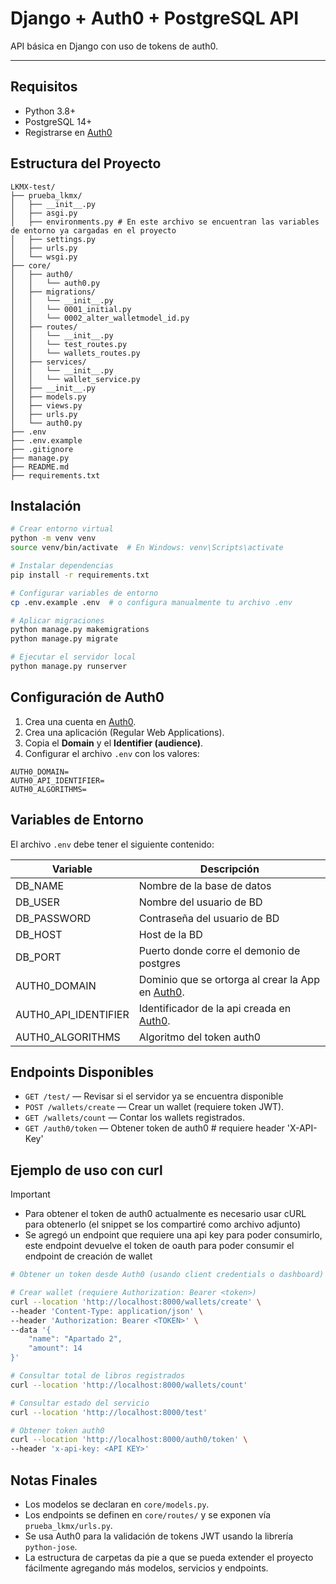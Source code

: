 # Django + Auth0 + PostgreSQL API

API básica en Django con uso de tokens de auth0.

---

## Requisitos

- Python 3.8+
- PostgreSQL 14+
- Registrarse en [Auth0](https://auth0.com)

## Estructura del Proyecto

```
LKMX-test/
├── prueba_lkmx/
│   ├── __init__.py
│   ├── asgi.py
│   ├── environments.py # En este archivo se encuentran las variables de entorno ya cargadas en el proyecto
│   ├── settings.py
│   ├── urls.py
│   └── wsgi.py
├── core/
│   ├── auth0/
│   │   └── auth0.py
│   ├── migrations/
│   │   └── __init__.py
│   │   └── 0001_initial.py
│   │   └── 0002_alter_walletmodel_id.py
│   ├── routes/
│   │   └── __init__.py
│   │   └── test_routes.py
│   │   └── wallets_routes.py
│   ├── services/
│   │   └── __init__.py
│   │   └── wallet_service.py
│   ├── __init__.py
│   ├── models.py
│   ├── views.py
│   ├── urls.py
│   └── auth0.py
├── .env
├── .env.example
├── .gitignore
├── manage.py
├── README.md
├── requirements.txt
```

## Instalación

```bash
# Crear entorno virtual
python -m venv venv
source venv/bin/activate  # En Windows: venv\Scripts\activate

# Instalar dependencias
pip install -r requirements.txt

# Configurar variables de entorno
cp .env.example .env  # o configura manualmente tu archivo .env

# Aplicar migraciones
python manage.py makemigrations
python manage.py migrate

# Ejecutar el servidor local
python manage.py runserver
```

## Configuración de Auth0

1. Crea una cuenta en [Auth0](https://auth0.com).
2. Crea una aplicación (Regular Web Applications).
3. Copia el **Domain** y el **Identifier (audience)**.
4. Configurar el archivo `.env` con los valores:

```env
AUTH0_DOMAIN=
AUTH0_API_IDENTIFIER=
AUTH0_ALGORITHMS=
```

## Variables de Entorno

El archivo `.env` debe tener el siguiente contenido:

| Variable             | Descripción                                                           |
|----------------------|-----------------------------------------------------------------------|
| DB_NAME              | Nombre de la base de datos                                            |
| DB_USER              | Nombre del usuario de BD                                              |
| DB_PASSWORD          | Contraseña del usuario de BD                                          |
| DB_HOST              | Host de la BD                                                         |
| DB_PORT              | Puerto donde corre el demonio de postgres                             |
| AUTH0_DOMAIN         | Dominio que se ortorga al crear la App en [Auth0](https://auth0.com). |
| AUTH0_API_IDENTIFIER | Identificador de la api creada en [Auth0](https://auth0.com).         |
| AUTH0_ALGORITHMS     | Algoritmo del token auth0                                             |

## Endpoints Disponibles

- `GET /test/` — Revisar si el servidor ya se encuentra disponible
- `POST /wallets/create` — Crear un wallet (requiere token JWT).
- `GET /wallets/count` — Contar los wallets registrados.
- `GET /auth0/token` — Obtener token de auth0 # requiere header 'X-API-Key'

## Ejemplo de uso con curl

> [!IMPORTANT]
> - Para obtener el token de auth0 actualmente es necesario usar cURL para obtenerlo (el snippet se los compartiré como
> archivo adjunto)
> - Se agregó un endpoint que requiere una api key para poder consumirlo, este endpoint devuelve el token de oauth para
> poder consumir el endpoint de creación de wallet

```bash
# Obtener un token desde Auth0 (usando client credentials o dashboard)

# Crear wallet (requiere Authorization: Bearer <token>)
curl --location 'http://localhost:8000/wallets/create' \
--header 'Content-Type: application/json' \
--header 'Authorization: Bearer <TOKEN>' \
--data '{
	"name": "Apartado 2",
	"amount": 14
}'

```

```bash
# Consultar total de libros registrados
curl --location 'http://localhost:8000/wallets/count'
```

```bash
# Consultar estado del servicio
curl --location 'http://localhost:8000/test'
```

```bash
# Obtener token auth0
curl --location 'http://localhost:8000/auth0/token' \
--header 'x-api-key: <API KEY>'
```

## Notas Finales

- Los modelos se declaran en `core/models.py`.
- Los endpoints se definen en `core/routes/` y se exponen vía `prueba_lkmx/urls.py`.
- Se usa Auth0 para la validación de tokens JWT usando la librería `python-jose`.
- La estructura de carpetas da pie a que se pueda extender el proyecto fácilmente agregando más modelos, servicios y endpoints.